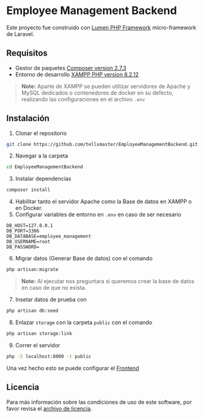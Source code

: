 # Employee Management Backend

Este proyecto fue construido con [Lumen PHP Framework](https://lumen.laravel.com/docs/11.x)
micro-framework de Laravel.

## Requisitos

-   Gestor de paquetes [Composer version 2.7.3](https://getcomposer.org)
-   Entorno de desarrollo [XAMPP PHP version 8.2.12](https://www.apachefriends.org/es/index.html)

> **Note:** Aparte de XAMPP se pueden utilizar servidores de Apache y MySQL dedicados o contenedores de docker en su defecto, realizando las configuraciones en el archivo `.env`

## Instalación

1. Clonar el repositorio

```sh
git clone https://github.com/tellxmaster/EmployeeManagementBackend.git
```

2. Navegar a la carpeta

```sh
cd EmployeeManagementBackend
```

3. Instalar dependencias

```sh
composer install
```

4. Habilitar tanto el servidor Apache como la Base de datos en XAMPP o en Docker.
5. Configurar variables de entorno en `.env` en caso de ser necesario

```
DB_HOST=127.0.0.1
DB_PORT=3306
DB_DATABASE=employee_management
DB_USERNAME=root
DB_PASSWORD=
```

6. Migrar datos (Generar Base de datos) con el comando

```sh
php artisan:migrate
```

> **Note:** Al ejecutar nos preguntara si queremos crear la base de datos en caso de que no exista.

7. Insetar datos de prueba con

```sh
php artisan db:seed
```

8. Enlazar `storage` con la carpeta `public` con el comando

```sh
php artisan storage:link
```

9. Correr el servidor

```sh
php -S localhost:8000 -t public
```

Una vez hecho esto se puede configurar el [Frontend](https://github.com/tellxmaster/EmployeeManagementFrontend)

## Licencia

Para más información sobre las condiciones de uso de este software, por favor revisa el [archivo de licencia](LICENSE.md).
